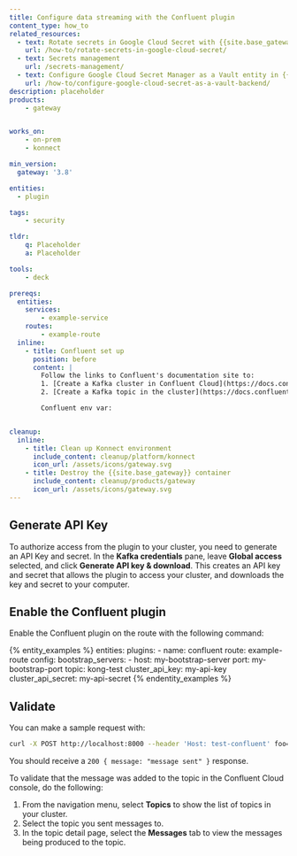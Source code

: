 ```yaml
---
title: Configure data streaming with the Confluent plugin
content_type: how_to
related_resources:
  - text: Rotate secrets in Google Cloud Secret with {{site.base_gateway}}
    url: /how-to/rotate-secrets-in-google-cloud-secret/
  - text: Secrets management
    url: /secrets-management/
  - text: Configure Google Cloud Secret Manager as a Vault entity in {{site.base_gateway}}
    url: /how-to/configure-google-cloud-secret-as-a-vault-backend/
description: placeholder
products:
    - gateway


works_on:
    - on-prem
    - konnect

min_version:
  gateway: '3.8'

entities: 
  - plugin

tags:
    - security

tldr:
    q: Placeholder
    a: Placeholder

tools:
    - deck

prereqs:
  entities:
    services:
        - example-service
    routes:
        - example-route
  inline:
    - title: Confluent set up
      position: before
      content: |
        Follow the links to Confluent's documentation site to:
        1. [Create a Kafka cluster in Confluent Cloud](https://docs.confluent.io/cloud/current/get-started/index.html#step-1-create-a-ak-cluster-in-ccloud)
        2. [Create a Kafka topic in the cluster](https://docs.confluent.io/cloud/current/get-started/index.html#step-2-create-a-ak-topic) `kong-test`

        Confluent env var:


cleanup:
  inline:
    - title: Clean up Konnect environment
      include_content: cleanup/platform/konnect
      icon_url: /assets/icons/gateway.svg
    - title: Destroy the {{site.base_gateway}} container
      include_content: cleanup/products/gateway
      icon_url: /assets/icons/gateway.svg
---
```



## Generate API Key

To authorize access from the plugin to your cluster, you need to generate an API Key and secret.
In the **Kafka credentials** pane, leave **Global access** selected, and click **Generate API key & download**. This creates an API key and secret that allows the plugin to access your cluster, and downloads the key and secret to your computer.

## Enable the Confluent plugin

Enable the Confluent plugin on the route with the following command:

{% entity_examples %}
entities:
  plugins:
    - name: confluent
    route: example-route
    config:
        bootstrap_servers:
        - host: my-bootstrap-server
          port: my-bootstrap-port
        topic: kong-test
        cluster_api_key: my-api-key
        cluster_api_secret: my-api-secret
{% endentity_examples %}

## Validate

You can make a sample request with:

``` bash
curl -X POST http://localhost:8000 --header 'Host: test-confluent' foo=bar
```

You should receive a `200 { message: "message sent" }` response.

To validate that the message was added to the topic in the Confluent Cloud console, do the following:
1. From the navigation menu, select **Topics** to show the list of topics in your cluster.
2. Select the topic you sent messages to.
3. In the topic detail page, select the **Messages** tab to view the messages being produced to the topic.